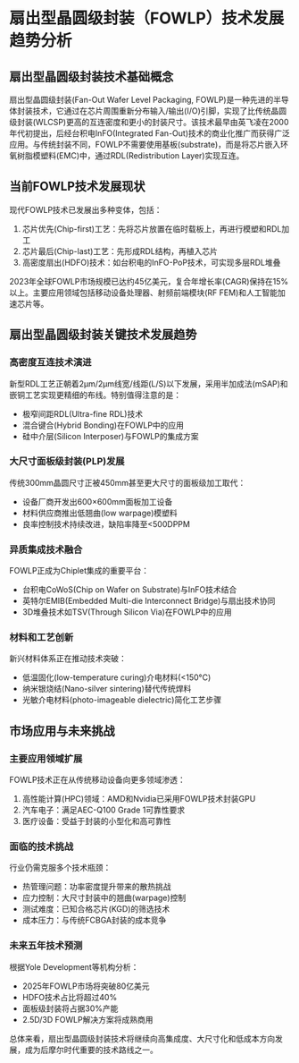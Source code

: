 # 扇出型晶圆级封装（FOWLP）技术发展趋势分析

## 扇出型晶圆级封装技术基础概念

扇出型晶圆级封装(Fan-Out Wafer Level Packaging, FOWLP)是一种先进的半导体封装技术，它通过在芯片周围重新分布输入/输出(I/O)引脚，实现了比传统晶圆级封装(WLCSP)更高的互连密度和更小的封装尺寸。该技术最早由英飞凌在2000年代初提出，后经台积电InFO(Integrated Fan-Out)技术的商业化推广而获得广泛应用。与传统封装不同，FOWLP不需要使用基板(substrate)，而是将芯片嵌入环氧树脂模塑料(EMC)中，通过RDL(Redistribution Layer)实现互连。

## 当前FOWLP技术发展现状

现代FOWLP技术已发展出多种变体，包括：
1. 芯片优先(Chip-first)工艺：先将芯片放置在临时载板上，再进行模塑和RDL加工
2. 芯片最后(Chip-last)工艺：先形成RDL结构，再植入芯片
3. 高密度扇出(HDFO)技术：如台积电的InFO-PoP技术，可实现多层RDL堆叠

2023年全球FOWLP市场规模已达约45亿美元，复合年增长率(CAGR)保持在15%以上。主要应用领域包括移动设备处理器、射频前端模块(RF FEM)和人工智能加速芯片等。

## 扇出型晶圆级封装关键技术发展趋势

### 高密度互连技术演进

新型RDL工艺正朝着2μm/2μm线宽/线距(L/S)以下发展，采用半加成法(mSAP)和嵌铜工艺实现更精细的布线。特别值得注意的是：
- 极窄间距RDL(Ultra-fine RDL)技术
- 混合键合(Hybrid Bonding)在FOWLP中的应用
- 硅中介层(Silicon Interposer)与FOWLP的集成方案

### 大尺寸面板级封装(PLP)发展

传统300mm晶圆尺寸正被450mm甚至更大尺寸的面板级加工取代：
- 设备厂商开发出600×600mm面板加工设备
- 材料供应商推出低翘曲(low warpage)模塑料
- 良率控制技术持续改进，缺陷率降至<500DPPM

### 异质集成技术融合

FOWLP正成为Chiplet集成的重要平台：
- 台积电CoWoS(Chip on Wafer on Substrate)与InFO技术结合
- 英特尔EMIB(Embedded Multi-die Interconnect Bridge)与扇出技术协同
- 3D堆叠技术如TSV(Through Silicon Via)在FOWLP中的应用

### 材料和工艺创新

新兴材料体系正在推动技术突破：
- 低温固化(low-temperature curing)介电材料(<150°C)
- 纳米银烧结(Nano-silver sintering)替代传统焊料
- 光敏介电材料(photo-imageable dielectric)简化工艺步骤

## 市场应用与未来挑战

### 主要应用领域扩展

FOWLP技术正在从传统移动设备向更多领域渗透：
1. 高性能计算(HPC)领域：AMD和Nvidia已采用FOWLP技术封装GPU
2. 汽车电子：满足AEC-Q100 Grade 1可靠性要求
3. 医疗设备：受益于封装的小型化和高可靠性

### 面临的技术挑战

行业仍需克服多个技术瓶颈：
- 热管理问题：功率密度提升带来的散热挑战
- 应力控制：大尺寸封装中的翘曲(warpage)控制
- 测试难度：已知合格芯片(KGD)的筛选技术
- 成本压力：与传统FCBGA封装的成本竞争

### 未来五年技术预测

根据Yole Development等机构分析：
- 2025年FOWLP市场将突破80亿美元
- HDFO技术占比将超过40%
- 面板级封装将占据30%产能
- 2.5D/3D FOWLP解决方案将成熟商用

总体来看，扇出型晶圆级封装技术将继续向高集成度、大尺寸化和低成本方向发展，成为后摩尔时代重要的技术路线之一。